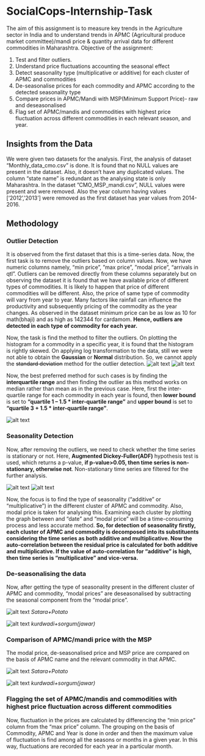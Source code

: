 # SocialCops-Internship-Task
The aim of this assignment is to measure key trends in the Agriculture sector in India and to understand trends in APMC (Agricultural produce market committee)/mandi price & quantity arrival data for different commodities in Maharashtra.
Objective of the assignment:
1.	Test and filter outliers.
2.	Understand price fluctuations accounting the seasonal effect
1.	Detect seasonality type (multiplicative or additive) for each cluster of APMC and commodities
2.	De-seasonalise prices for each commodity and APMC according to the detected seasonality type
3.	Compare prices in APMC/Mandi with MSP(Minimum Support Price)- raw and deseasonalised
4.	Flag set of APMC/mandis and commodities with highest price fluctuation across different commodities in each relevant season, and year.

## Insights from the Data
We were given two datasets for the analysis. First, the analysis of dataset “Monthly_data_cmo.csv” is done. It is found that no NULL values are present in the dataset. Also, it doesn’t have any duplicated values. The column “state name” is redundant as the analysing state is only Maharashtra. 
In the dataset  ”CMO_MSP_mandi.csv”, NULL values were present and were removed. Also the year column having values [‘2012’,’2013’] were removed as the first dataset has year values from 2014-2016.
## Methodology
### Outlier Detection
It is observed from the first dataset that this is a time-series data. Now, the first task is to remove the outliers based on column values. Now, we have numeric columns namely, “min price”, ”max price”, ”modal price”, “arrivals in qtl”.
Outliers can be removed directly from these columns separately but on observing the dataset it is found that we have available price of different types of commodities. It is likely to happen that price of different commodities will be different. Also, the price of same type of commodity will vary from year to year. Many factors like rainfall can influence the productivity and subsequently pricing of the commodity as the year changes. As observed in the dataset minimum price can be as low as 10 for math(bhaji) and as high as 142344 for cardamom.
**Hence, outliers are detected in each type of commodity for each year.**

Now, the task is find the method to filter the outliers. On plotting the histogram for a commodity in a specific year, it is found that the histogram is rightly skewed. On applying log transformation to the data, still we were not able to obtain the **Gaussian** or **Normal** distribution. So, we cannot apply the ~~standard deviation~~ method for the outlier detection.
![alt text](https://github.com/manujagr/SocialCops-Internship-Task/blob/master/Visualisation/plot%201.png)
![alt text](https://github.com/manujagr/SocialCops-Internship-Task/blob/master/Visualisation/log%20orange%202015.png)
  
Now, the best preferred method for such cases is by finding the **interquartile range** and then finding the outlier as this method works on median rather than mean as in the previous case. Here, first the inter-quartile range for each commodity in each year is found, then **lower bound** is set to **“quartile 1 – 1.5 * inter-quartile range”** and **upper bound** is set to **“quartile 3 + 1.5 * inter-quartile range”**.

![alt text](https://github.com/manujagr/SocialCops-Internship-Task/blob/master/Visualisation/images-mod1-spread10.gif)

### Seasonality Detection
Now, after removing the outliers, we need to check whether the time series is stationary or not. Here, **Augmented Dickey-Fuller(ADF)** hypothesis test is used, which returns a p-value, **if p-value>0.05, then time series is non-stationary, otherwise not**. Non-stationary time series are filtered for the further analysis.
  
![alt text](https://github.com/manujagr/SocialCops-Internship-Task/blob/master/Visualisation/time%20series%20plot.png)
![alt text](https://github.com/manujagr/SocialCops-Internship-Task/blob/master/Visualisation/time%20series.png)

Now, the focus is to find the type of seasonality (“additive” or “multiplicative”) in the different cluster of APMC and commodity. Also, modal price is taken for analysing this. Examining each cluster by plotting the graph between and “date” and “modal price” will be a time-consuming process and less accurate method. **So, for detection of seasonality firstly, each cluster of APMC and commodity is decomposed into its substituents considering the time series as both additive and multiplicative. Now the auto-correlation between the residual price is calculated for both additive and multiplicative. If the value of auto-correlation for “additive” is high, then time series is “multiplicative” and vice-versa.**

### De-seasonalising the data
Now, after getting the type of seasonality present in the different cluster of APMC and commodity, “modal prices” are deseasonalised by subtracting the seasonal component from the “modal price”.


![alt text](https://github.com/manujagr/SocialCops-Internship-Task/blob/master/Visualisation/satara%2Bpotato.png)
                                             *Satara+Potato*

![alt text](https://github.com/manujagr/SocialCops-Internship-Task/blob/master/Visualisation/kurdwadi%20%2B%20sorgum(jawar).png)            *kurdwadi+sorgum(jawar)*

### Comparison of APMC/mandi price with the MSP
The modal price, de-seasonalised price and MSP price are compared on the basis of APMC name and the relevant commodity in that APMC.

![alt text](https://github.com/manujagr/SocialCops-Internship-Task/blob/master/Visualisation/compare%201.png)
                                         *Satara+Potato*

![alt text](https://github.com/manujagr/SocialCops-Internship-Task/blob/master/Visualisation/compare%202.png)
                                         *kurdwadi+sorgum(jawar)* 
 
### Flagging the set of APMC/mandis and commodities with highest price fluctuation across different commodities
Now, fluctuation in the prices are calculated by differencing the “min price” column from the “max price” column. The grouping on the basis of Commodity, APMC and Year is done in order and then the maximum value of fluctuation is find among all the seasons or months in a given year. In this way, fluctuations are recorded for each year in a particular month.


